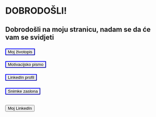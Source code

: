 <!DOCTYPE html>
<html lang="hr">
<head>
    <meta charset="UTF-8">
</head>
<body>
    <h1>DOBRODOŠLI!</h1>
    <h2>Dobrodošli na moju stranicu, nadam se da će vam se svidjeti</h2>
  
<h3>
<a href="Josip_Tadić_Životopis.pdf" target="_blank">
  <button style="border-color: blue; cursor: pointer;">  
    Moj životopis</button>
 </a>
</h3>
        
<h4>
      <a href="Josip_Tadić_Motivacijsko_pismo.pdf" target="_blank">
  <button style="border-color: blue; cursor: pointer;">  
    Motivacijsko pismo</button>
     </a>    
</h4>

<h5>
<a href=https://www.linkedin.com/in/josip-tadi%C4%87-031588172/ target="_blank">
<button style="border-color: blue; cursor: pointer;"> 
LinkedIn profil</button>
</a>
</h5>

<h6>
<a href="snimke zaslona.pdf" target="_blank">
    <button style="border-color: blue; cursor: pointer;">  
    Snimke zaslona</button>
</a>     
</h6>


<h7>
<button onclick="window.location.href=https://www.linkedin.com/in/josip-tadi%C4%87-031588172/">Moj LinkedIn</button>    
</h7>
  
